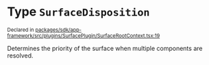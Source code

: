 # Type `SurfaceDisposition`
<sub>Declared in [packages/sdk/app-framework/src/plugins/SurfacePlugin/SurfaceRootContext.tsx:19](https://github.com/dxos/dxos/blob/ce1e5d079/packages/sdk/app-framework/src/plugins/SurfacePlugin/SurfaceRootContext.tsx#L19)</sub>


Determines the priority of the surface when multiple components are resolved.



